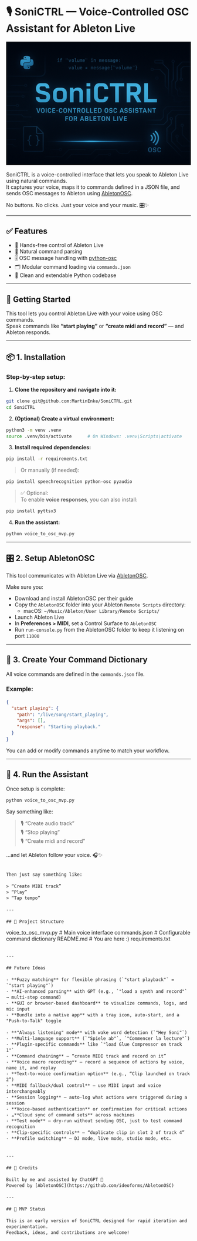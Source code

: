 # 🎙️ SoniCTRL — Voice-Controlled OSC Assistant for Ableton Live

![Banner](banner1.png)

SoniCTRL is a voice-controlled interface that lets you speak to Ableton Live using natural commands.  
It captures your voice, maps it to commands defined in a JSON file, and sends OSC messages to Ableton using [AbletonOSC](https://github.com/ideoforms/AbletonOSC).

No buttons. No clicks. Just your voice and your music. 🎛️✨

---

## ✅ Features

- 🎤 Hands-free control of Ableton Live
- 🧠 Natural command parsing
- 🎚️ OSC message handling with [python-osc](https://pypi.org/project/python-osc/)
- 🗂️ Modular command loading via `commands.json`
- 🧼 Clean and extendable Python codebase

---

## 🚀 Getting Started

This tool lets you control Ableton Live with your voice using OSC commands.  
Speak commands like **“start playing”** or **“create midi and record”** — and Ableton responds.

---

## 📦 1. Installation

### Step-by-step setup:

1. **Clone the repository and navigate into it:**

```bash
git clone git@github.com:MartinEnke/SoniCTRL.git
cd SoniCTRL
```

2. **(Optional) Create a virtual environment:**

```bash
python3 -m venv .venv
source .venv/bin/activate      # On Windows: .venv\Scripts\activate
```

3. **Install required dependencies:**

```bash
pip install -r requirements.txt
```

> Or manually (if needed):

```bash
pip install speechrecognition python-osc pyaudio
```

> ✅ Optional:  
To enable **voice responses**, you can also install:

```bash
pip install pyttsx3
```

4. **Run the assistant:**

```bash
python voice_to_osc_mvp.py
```

---

## 🎛️ 2. Setup AbletonOSC

This tool communicates with Ableton Live via [AbletonOSC](https://github.com/ideoforms/AbletonOSC).

Make sure you:

- Download and install AbletonOSC per their guide
- Copy the `AbletonOSC` folder into your Ableton `Remote Scripts` directory:
  - macOS: `~/Music/Ableton/User Library/Remote Scripts/`
- Launch Ableton Live
- In **Preferences > MIDI**, set a Control Surface to `AbletonOSC`
- Run `run-console.py` from the AbletonOSC folder to keep it listening on port `11000`

---

## 🎤 3. Create Your Command Dictionary

All voice commands are defined in the `commands.json` file.

### Example:

```json
{
  "start playing": {
    "path": "/live/song/start_playing",
    "args": [],
    "response": "Starting playback."
  }
}
```

You can add or modify commands anytime to match your workflow.

---

## 🏁 4. Run the Assistant

Once setup is complete:

```bash
python voice_to_osc_mvp.py
```

Say something like:

> 🎙️ “Create audio track”  
> 🎙️ “Stop playing”  
> 🎙️ “Create midi and record”

…and let Ableton follow your voice. 🎧✨


```

Then just say something like:

> “Create MIDI track”  
> “Play”  
> “Tap tempo”

---

## 📂 Project Structure

```
voice_to_osc_mvp.py       # Main voice interface
commands.json         # Configurable command dictionary
README.md             # You are here :)
requirements.txt     
```

---

## Future Ideas

- **Fuzzy matching** for flexible phrasing (`"start playback"` = `"start playing"`)
- **AI-enhanced parsing** with GPT (e.g., `"load a synth and record"` → multi-step command)
- **GUI or browser-based dashboard** to visualize commands, logs, and mic input
- **Bundle into a native app** with a tray icon, auto-start, and a "Push-to-Talk" toggle

- **"Always listening" mode** with wake word detection (`"Hey Soni"`)
- **Multi-language support** (`"Spiele ab"`, `"Commencer la lecture"`)
- **Plugin-specific commands** like `"load Glue Compressor on track 1"`
- **Command chaining** — “create MIDI track and record on it”
- **Voice macro recording** — record a sequence of actions by voice, name it, and replay
- **Text-to-voice confirmation option** (e.g., “Clip launched on track 2”)
- **MIDI fallback/dual control** — use MIDI input and voice interchangeably
- **Session logging** — auto-log what actions were triggered during a session
- **Voice-based authentication** or confirmation for critical actions
- ☁**Cloud sync of command sets** across machines
- **Test mode** — dry-run without sending OSC, just to test command recognition
- **Clip-specific controls** — “duplicate clip in slot 2 of track 4”
- **Profile switching** — DJ mode, live mode, studio mode, etc.


---

## 💬 Credits

Built by me and assisted by ChatGPT 🚀  
Powered by [AbletonOSC](https://github.com/ideoforms/AbletonOSC)

---

## 🧪 MVP Status

This is an early version of SoniCTRL designed for rapid iteration and experimentation.  
Feedback, ideas, and contributions are welcome!
